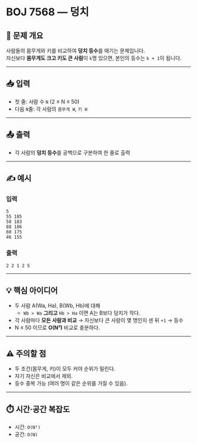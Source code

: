 # BOJ 7568 — 덩치

## 📘 문제 개요
사람들의 몸무게와 키를 비교하여 **덩치 등수**를 매기는 문제입니다.  
자신보다 **몸무게도 크고 키도 큰 사람**이 `k`명 있으면, 본인의 등수는 `k + 1`이 됩니다.

---

## 📥 입력
- 첫 줄: 사람 수 `N` (2 ≤ N ≤ 50)
- 다음 `N`줄: 각 사람의 `몸무게 W`, `키 H`

---

## 📤 출력
- 각 사람의 **덩치 등수**를 공백으로 구분하여 한 줄로 출력

---

## ✍️ 예시
### 입력
```
5
55 185
58 183
88 186
60 175
46 155
```
### 출력
```
2 2 1 2 5
```


---

## 💡 핵심 아이디어
- 두 사람 A(Wa, Ha), B(Wb, Hb)에 대해
    - `Wb > Wa` **그리고** `Hb > Ha` 이면 A는 B보다 덩치가 작다.
- 각 사람마다 **모든 사람과 비교** → 자신보다 큰 사람이 몇 명인지 센 뒤 `+1` → 등수
- N ≤ 50 이므로 **O(N²)** 비교로 충분하다.

---

## ⚠️ 주의할 점
- 두 조건(몸무게, 키)이 모두 커야 순위가 밀린다.
- 자기 자신은 비교에서 제외.
- 등수 중복 가능 (여러 명이 같은 순위를 가질 수 있음).

---

## ⏱️ 시간·공간 복잡도
- 시간: `O(N²)`
- 공간: `O(N)`


